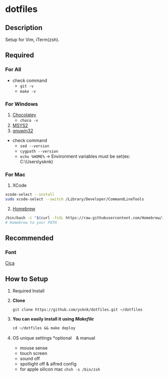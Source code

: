 # dotfiles

## Description

Setup for Vim, iTerm(zsh).

## Required

### For All

- check command
    - `git -v`
    - `make -v`

### For Windows

1. [Chocolatey](https://chocolatey.org/install)
    - `choco -v`
1. [MSYS2](http://www.msys2.org/)
1. [gnuwin32](http://gnuwin32.sourceforge.net/packages/make.htm)

- check command
    - `sed --version`
    - `cygpath --version`
    - `echo %HOME%` -> Environment variables must be set(ex: C:\Users\ysknk)

### For Mac

1. XCode
```sh
xcode-select --install
sudo xcode-select --switch /Library/Developer/CommandLineTools
```
2. [Homebrew](https://brew.sh/)
```sh
/bin/bash -c "$(curl -fsSL https://raw.githubusercontent.com/Homebrew/install/HEAD/install.sh)"
# Homebrew to your PATH
```


## Recommended

### Font
[Cica](https://github.com/miiton/Cica)

## How to Setup

1. Required Install

1. **Clone**
    ```
    git clone https://github.com/ysknk/dotfiles.git ~/dotfiles
    ```
1. **You can easily install it using *Makefile***
    ```
    cd ~/dotfiles && make deploy
    ```
1. OS unique settings *optional　& manual
    - mouse sense
    - touch screen
    - sound off
    - spotlight off & alfred config
    - for apple silicon mac `chsh -s /bin/zsh`
